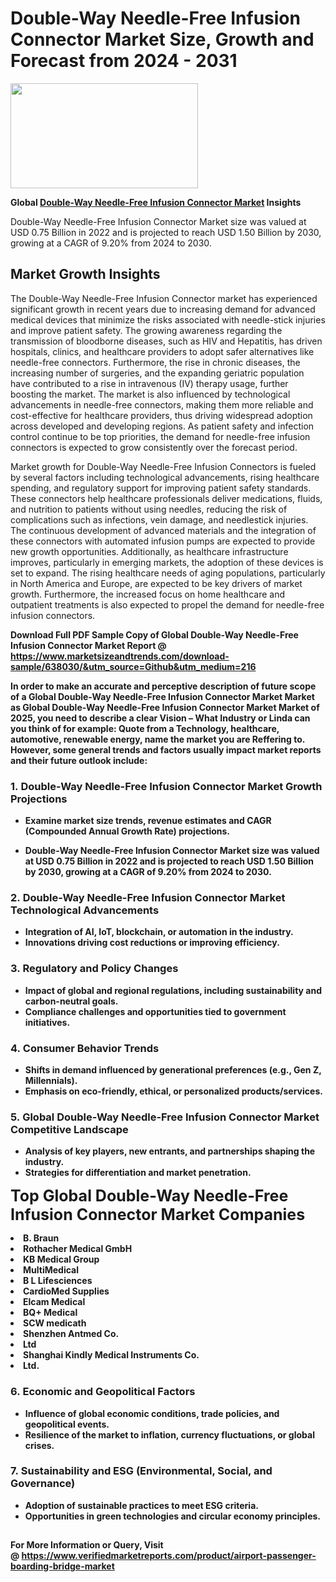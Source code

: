<H1>Double-Way Needle-Free Infusion Connector Market Size, Growth and Forecast from 2024 - 2031</H1><img class="aligncenter size-medium wp-image-584254" src="https://thirdeyenews.in/wp-content/uploads/2024/09/Global-Market-Research-300x168.jpeg" alt="" width="300" height="168" /><p><strong>Global&nbsp;<a href="https://www.marketsizeandtrends.com/download-sample/638030/&amp;utm_source=Github&utm_medium=216">Double-Way Needle-Free Infusion Connector Market</a> Insights</strong></p><p>Double-Way Needle-Free Infusion Connector Market size was valued at USD 0.75 Billion in 2022 and is projected to reach USD 1.50 Billion by 2030, growing at a CAGR of 9.20% from 2024 to 2030.</p><p><h2>Market Growth Insights</h2> <p>The Double-Way Needle-Free Infusion Connector market has experienced significant growth in recent years due to increasing demand for advanced medical devices that minimize the risks associated with needle-stick injuries and improve patient safety. The growing awareness regarding the transmission of bloodborne diseases, such as HIV and Hepatitis, has driven hospitals, clinics, and healthcare providers to adopt safer alternatives like needle-free connectors. Furthermore, the rise in chronic diseases, the increasing number of surgeries, and the expanding geriatric population have contributed to a rise in intravenous (IV) therapy usage, further boosting the market. The market is also influenced by technological advancements in needle-free connectors, making them more reliable and cost-effective for healthcare providers, thus driving widespread adoption across developed and developing regions. As patient safety and infection control continue to be top priorities, the demand for needle-free infusion connectors is expected to grow consistently over the forecast period.</p> <p><strong></strong></p> <p>Market growth for Double-Way Needle-Free Infusion Connectors is fueled by several factors including technological advancements, rising healthcare spending, and regulatory support for improving patient safety standards. These connectors help healthcare professionals deliver medications, fluids, and nutrition to patients without using needles, reducing the risk of complications such as infections, vein damage, and needlestick injuries. The continuous development of advanced materials and the integration of these connectors with automated infusion pumps are expected to provide new growth opportunities. Additionally, as healthcare infrastructure improves, particularly in emerging markets, the adoption of these devices is set to expand. The rising healthcare needs of aging populations, particularly in North America and Europe, are expected to be key drivers of market growth. Furthermore, the increased focus on home healthcare and outpatient treatments is also expected to propel the demand for needle-free infusion connectors.</p> <p><strong></p><p><span class=""><strong>Download Full PDF Sample Copy of Global Double-Way Needle-Free Infusion Connector Market Report</strong> @ <a href="https://www.marketsizeandtrends.com/download-sample/638030/&amp;utm_source=Github&utm_medium=216" target="_blank">https://www.marketsizeandtrends.com/download-sample/638030/&amp;utm_source=Github&utm_medium=216</a></span></p><p>In order to make an accurate and perceptive description of future scope of a Global&nbsp;Double-Way Needle-Free Infusion Connector Market Market as Global&nbsp;Double-Way Needle-Free Infusion Connector Market Market of 2025, you need to describe a clear Vision &ndash; What Industry or Linda can you think of for example: Quote from a Technology, healthcare, automotive, renewable energy, name the market you are Reffering to. However, some general trends and factors usually impact market reports and their future outlook include:</p><h3>1.&nbsp;<strong>Double-Way Needle-Free Infusion Connector Market Growth Projections</strong></h3><ul><li>Examine market size trends, revenue estimates and CAGR (Compounded Annual Growth Rate) projections.</li><li><p>Double-Way Needle-Free Infusion Connector Market size was valued at USD 0.75 Billion in 2022 and is projected to reach USD 1.50 Billion by 2030, growing at a CAGR of 9.20% from 2024 to 2030.</p></li></ul><h3>2.&nbsp;<strong>Double-Way Needle-Free Infusion Connector Market Technological Advancements</strong></h3><ul><li>Integration of AI, IoT, blockchain, or automation in the industry.</li><li>Innovations driving cost reductions or improving efficiency.</li></ul><h3>3.&nbsp;<strong>Regulatory and Policy Changes</strong></h3><ul><li>Impact of global and regional regulations, including sustainability and carbon-neutral goals.</li><li>Compliance challenges and opportunities tied to government initiatives.</li></ul><h3>4.&nbsp;<strong>Consumer Behavior Trends</strong></h3><ul><li>Shifts in demand influenced by generational preferences (e.g., Gen Z, Millennials).</li><li>Emphasis on eco-friendly, ethical, or personalized products/services.</li></ul><h3>5.&nbsp;<strong>Global Double-Way Needle-Free Infusion Connector Market Competitive Landscape</strong></h3><ul><li>Analysis of key players, new entrants, and partnerships shaping the industry.</li><li>Strategies for differentiation and market penetration.</li></ul><p data-pm-slice="1 1 []"><span style="color: inherit; font-family: inherit; font-size: 25px;">Top Global Double-Way Needle-Free Infusion Connector Market Companies</span></p><div class="" data-test-id=""><p><li>B. Braun</li><li> Rothacher Medical GmbH</li><li> KB Medical Group</li><li> MultiMedical</li><li> B L Lifesciences</li><li> CardioMed Supplies</li><li> Elcam Medical</li><li> BQ+ Medical</li><li> SCW medicath</li><li> Shenzhen Antmed Co.</li><li> Ltd</li><li> Shanghai Kindly Medical Instruments Co.</li><li> Ltd.</li></p></div><h3>6.&nbsp;<strong>Economic and Geopolitical Factors</strong></h3><ul><li>Influence of global economic conditions, trade policies, and geopolitical events.</li><li>Resilience of the market to inflation, currency fluctuations, or global crises.</li></ul><h3>7.&nbsp;<strong>Sustainability and ESG (Environmental, Social, and Governance)</strong></h3><ul><li>Adoption of sustainable practices to meet ESG criteria.</li><li>Opportunities in green technologies and circular economy principles.</li></ul><h2><strong style="font-size: 14px;">For More Information or Query, Visit @&nbsp;</strong><a style="background-color: #ffffff; font-size: 14px;" href="https://www.marketsizeandtrends.com/report/double-way-needle-free-infusion-connector-market/" target="_blank">https://www.verifiedmarketreports.com/product/airport-passenger-boarding-bridge-market</a></h2>
